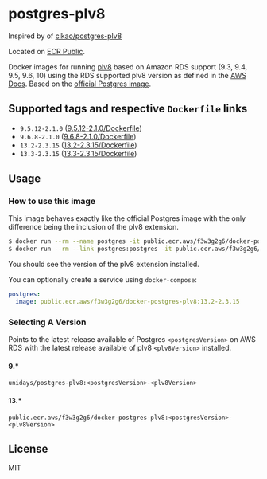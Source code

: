 # postgres-plv8

Inspired by of [clkao/postgres-plv8](https://github.com/clkao/docker-postgres-plv8)

Located on [ECR Public][ecr-hub-url].


Docker images for running [plv8](https://github.com/plv8/plv8) based on Amazon RDS support (9.3, 9.4, 9.5, 9.6, 10) using the RDS supported plv8 version as defined in the [AWS Docs](https://docs.aws.amazon.com/AmazonRDS/latest/UserGuide/CHAP_PostgreSQL.html). Based on the [official Postgres image](http://registry.hub.docker.com/_/postgres/).

## Supported tags and respective `Dockerfile` links
- `9.5.12-2.1.0` ([9.5.12-2.1.0/Dockerfile](https://github.com/myunidays/docker-postgres-plv8/blob/master/9.5.12/2.1.0/Dockerfile))
- `9.6.8-2.1.0` ([9.6.8-2.1.0/Dockerfile](https://github.com/myunidays/docker-postgres-plv8/blob/master/9.6.8/2.1.0/Dockerfile))
- `13.2-2.3.15` ([13.2-2.3.15/Dockerfile](https://github.com/myunidays/docker-postgres-plv8/blob/master/13.2-2.3.15/Dockerfile))
- `13.3-2.3.15` ([13.3-2.3.15/Dockerfile](https://github.com/myunidays/docker-postgres-plv8/blob/master/13.3-2.3.15/Dockerfile))

## Usage

### How to use this image

This image behaves exactly like the official Postgres image with the only difference being the inclusion of the plv8 extension.

```sh
$ docker run --rm --name postgres -it public.ecr.aws/f3w3g2g6/docker-postgres-plv8:13.2-2.3.15
$ docker run --rm --link postgres:postgres -it public.ecr.aws/f3w3g2g6/docker-postgres-plv8:13.2-2.3.15 bash -c "psql -U postgres -h \$POSTGRES_PORT_5432_TCP_ADDR -t -c \"CREATE EXTENSION plv8; SELECT extversion FROM pg_extension WHERE extname = 'plv8';\""
```

You should see the version of the plv8 extension installed.

You can optionally create a service using `docker-compose`:

```yml
postgres:
  image: public.ecr.aws/f3w3g2g6/docker-postgres-plv8:13.2-2.3.15
```
### Selecting A Version

Points to the latest release available of Postgres `<postgresVersion>` on AWS RDS with the latest release available of plv8 `<plv8Version>` installed.

#### 9.*
`unidays/postgres-plv8:<postgresVersion>-<plv8Version>`
#### 13.*

`public.ecr.aws/f3w3g2g6/docker-postgres-plv8:<postgresVersion>-<plv8Version>`

## License

MIT

[ecr-hub-url]: https://gallery.ecr.aws/f3w3g2g6/docker-postgres-plv8
